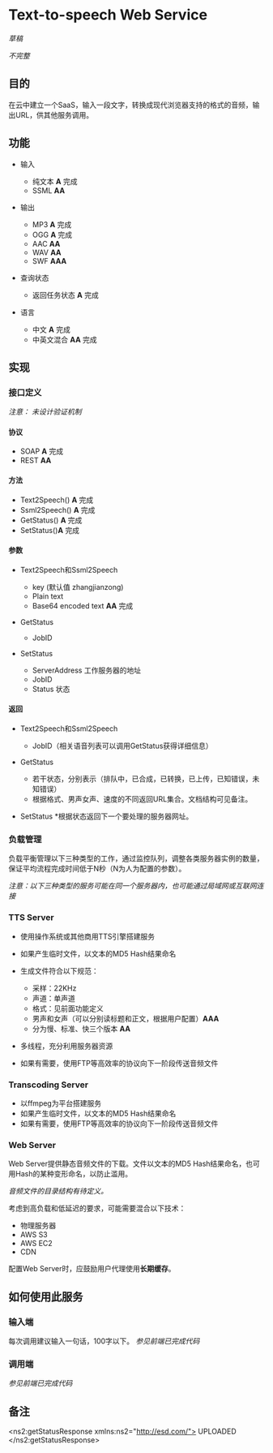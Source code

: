 # Text-to-speech Web Service

*草稿*

*不完整*

## 目的
在云中建立一个SaaS，输入一段文字，转换成现代浏览器支持的格式的音频，输出URL，供其他服务调用。

## 功能

- 输入
	* 纯文本 __A__    完成
	* SSML __AA__
	
- 输出
	* MP3 __A__	完成
	* OGG __A__	完成
	* AAC __AA__
	* WAV __AA__
	* SWF __AAA__
	
- 查询状态
	* 返回任务状态 __A__ 完成
	
- 语言
	* 中文 __A__ 完成
	* 中英文混合 __AA__ 完成

## 实现
	
### 接口定义

*注意： 未设计验证机制*

#### 协议

* SOAP __A__	完成
* REST __AA__

#### 方法

* Text2Speech() __A__	完成
* Ssml2Speech() __A__	完成
* GetStatus() __A__	完成
* SetStatus()__A__	完成

#### 参数

- Text2Speech和Ssml2Speech
	* key (默认值 zhangjianzong)
	* Plain text
	* Base64 encoded text __AA__ 完成

- GetStatus
	* JobID

- SetStatus
	* ServerAddress 工作服务器的地址
	* JobID
	* Status 状态
#### 返回

- Text2Speech和Ssml2Speech
	* JobID（相关语音列表可以调用GetStatus获得详细信息）

- GetStatus	
	* 若干状态，分别表示（排队中，已合成，已转换，已上传，已知错误，未知错误）
	* 根据格式、男声女声、速度的不同返回URL集合。文档结构可见备注。

- SetStatus
	*根据状态返回下一个要处理的服务器网址。
### 负载管理

负载平衡管理以下三种类型的工作，通过监控队列，调整各类服务器实例的数量，保证平均流程完成时间低于N秒（N为人为配置的参数）。

*注意：以下三种类型的服务可能在同一个服务器内，也可能通过局域网或互联网连接*

### TTS Server

* 使用操作系统或其他商用TTS引擎搭建服务
* 如果产生临时文件，以文本的MD5 Hash结果命名
* 生成文件符合以下规范：

	- 采样：22KHz
	- 声道：单声道
	- 格式：见前面功能定义
	- 男声和女声（可以分别读标题和正文，根据用户配置）__AAA__
	- 分为慢、标准、快三个版本 __AA__

* 多线程，充分利用服务器资源
* 如果有需要，使用FTP等高效率的协议向下一阶段传送音频文件

### Transcoding Server 

* 以ffmpeg为平台搭建服务
* 如果产生临时文件，以文本的MD5 Hash结果命名
* 如果有需要，使用FTP等高效率的协议向下一阶段传送音频文件

### Web Server

Web Server提供静态音频文件的下载。文件以文本的MD5 Hash结果命名，也可用Hash的某种变形命名，以防止滥用。

*音频文件的目录结构有待定义。*

考虑到高负载和低延迟的要求，可能需要混合以下技术：

* 物理服务器
* AWS S3
* AWS EC2
* CDN

配置Web Server时，应鼓励用户代理使用**长期缓存**。

## 如何使用此服务

### 输入端

每次调用建议输入一句话，100字以下。
*参见前端已完成代码*

### 调用端

*参见前端已完成代码*

## 备注

<?xml version="1.0" encoding="UTF-8"?>
<ns2:getStatusResponse xmlns:ns2="http://esd.com/">
	<result>
		<audioList>
			<audio>
				<format>audio/mpeg</format>
				<speed>Normal</speed>
				<url>http://192.168.170.154:8080/WEB/voice/4cf551b7-ff08-4435-86f4-16d982e57b0e.mp3
				</url>
				<voice>
					<lang>chinese</lang>
					<sex>Female</sex>
				</voice>
			</audio>
			<audio>
				<format>audio/ogg</format>
				<speed>Normal</speed>
				<url>http://192.168.170.154:8080/WEB/voice/20c8abba-bf0f-47f2-9047-24527cefb0d0.ogg
				</url>
				<voice>
					<lang>chinese</lang>
					<sex>Female</sex>
				</voice>
			</audio>
		</audioList>
		<status>UPLOADED</status>
	</result>
</ns2:getStatusResponse>